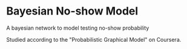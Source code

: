 # Bayesian No-show Model
A bayesian network to model testing no-show probability

Studied according to the "Probabilistic Graphical Model" on Coursera.
